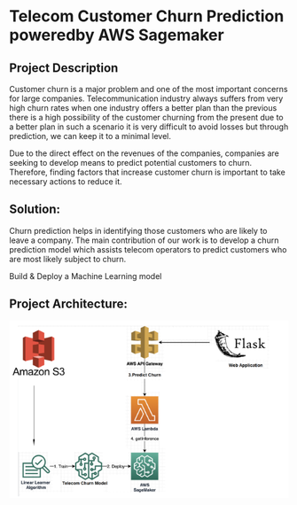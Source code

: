 ﻿# Telecom Customer Churn Prediction poweredby AWS Sagemaker
 
 ## Project Description
Customer churn is a major problem and one of the most important concerns for large companies.  Telecommunication industry always suffers from very high churn rates when one industry offers a better plan than the previous there is a high possibility of the customer churning from the present due to a better plan in such a scenario it is very difficult to avoid losses but through prediction, we can keep it to a minimal level.

Due to the direct effect on the revenues of the companies, companies are seeking to develop means to predict potential customers to churn. Therefore, finding factors that increase customer churn is important to take necessary actions to reduce it. 

## Solution:

Churn prediction helps in identifying those customers who are likely to leave a company. The main contribution of our work is to develop a churn prediction model which assists telecom operators to predict customers who are most likely subject to churn. 

Build & Deploy a Machine Learning model 

## Project Architecture:

![project architecture](data/architecture.png?raw=true "Churn prediction project architecture")
